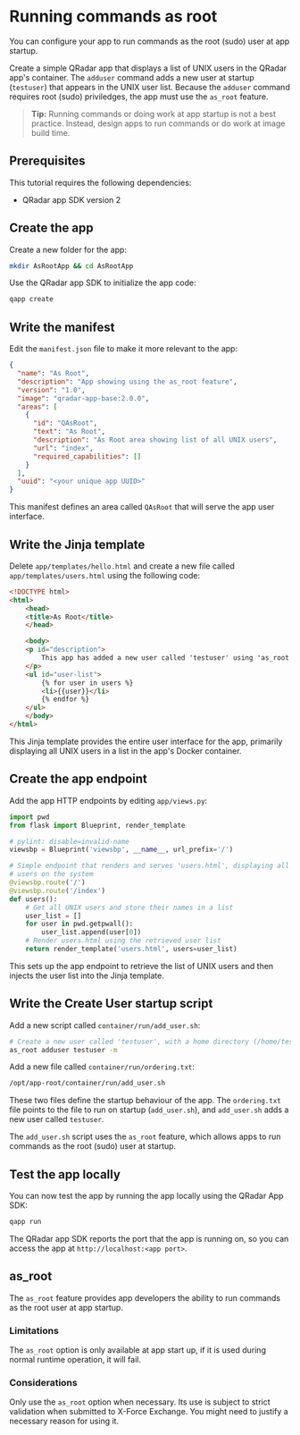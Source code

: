# Running commands as root

You can configure your app to run commands as the root (sudo) user at app startup.

Create a simple QRadar app that displays a list of UNIX users in the QRadar app's
container. The `adduser` command adds a new user at startup (`testuser`) that appears in the UNIX user list.
Because the `adduser` command requires root (sudo) priviledges, the app must use the `as_root` feature.

> **Tip:** Running commands or doing work at app startup is not a best practice. Instead, design apps to run commands or do work
> at image build time.

## Prerequisites

This tutorial requires the following dependencies:

- QRadar app SDK version 2

## Create the app

Create a new folder for the app:

```bash
mkdir AsRootApp && cd AsRootApp
```

Use the QRadar app SDK to initialize the app code:

```bash
qapp create
```

## Write the manifest

Edit the `manifest.json` file to make it more relevant to the app:

```json
{
  "name": "As Root",
  "description": "App showing using the as_root feature",
  "version": "1.0",
  "image": "qradar-app-base:2.0.0",
  "areas": [
    {
      "id": "QAsRoot",
      "text": "As Root",
      "description": "As Root area showing list of all UNIX users",
      "url": "index",
      "required_capabilities": []
    }
  ],
  "uuid": "<your unique app UUID>"
}
```

This manifest defines an area called `QAsRoot` that will serve the app user interface.

## Write the Jinja template

Delete `app/templates/hello.html` and create a new file called `app/templates/users.html` using the following code:

```html
<!DOCTYPE html>
<html>
    <head>
    <title>As Root</title>
    </head>

    <body>
    <p id="description">
        This app has added a new user called 'testuser' using 'as_root', the UNIX users in the app container are:
    </p>
    <ul id="user-list">
        {% for user in users %}
        <li>{{user}}</li>
        {% endfor %}
    </ul>
    </body>
</html>
```

This Jinja template provides the entire user interface for the app, primarily displaying all UNIX users in a list in the app's
Docker container.

## Create the app endpoint

Add the app HTTP endpoints by editing `app/views.py`:

```python
import pwd
from flask import Blueprint, render_template

# pylint: disable=invalid-name
viewsbp = Blueprint('viewsbp', __name__, url_prefix='/')

# Simple endpoint that renders and serves 'users.html', displaying all UNIX
# users on the system
@viewsbp.route('/')
@viewsbp.route('/index')
def users():
    # Get all UNIX users and store their names in a list
    user_list = []
    for user in pwd.getpwall():
        user_list.append(user[0])
    # Render users.html using the retrieved user list
    return render_template('users.html', users=user_list)
```

This sets up the app endpoint to retrieve the list of UNIX users and then injects the user list into the Jinja
template.

## Write the Create User startup script

Add a new script called `container/run/add_user.sh`:

```bash
# Create a new user called 'testuser', with a home directory (/home/testuser)
as_root adduser testuser -m
```

Add a new file called `container/run/ordering.txt`:

```txt
/opt/app-root/container/run/add_user.sh
```

These two files define the startup behaviour of the app. The `ordering.txt` file
points to the file to run on startup (`add_user.sh`), and
`add_user.sh` adds a new user called `testuser`.

The `add_user.sh` script uses the `as_root` feature, which allows apps to run
commands as the root (sudo) user at startup.

## Test the app locally

You can now test the app by running the app locally using the QRadar App SDK:

```bash
qapp run
```

The QRadar app SDK reports the port that the app is running on, so
you can access the app at `http://localhost:<app port>`.

## as_root

The `as_root` feature provides app developers the ability to run commands as the
root user at app startup.

### Limitations

The `as_root` option is only available at app start up, if it is used during
normal runtime operation, it will fail.

### Considerations

Only use the `as_root` option when necessary. Its use is subject to
strict validation when submitted to X-Force Exchange. You might need to 
justify a necessary reason for using it.
